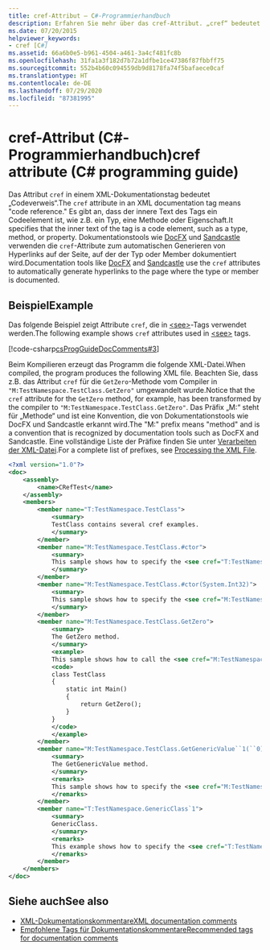 ```yaml
---
title: cref-Attribut – C#-Programmierhandbuch
description: Erfahren Sie mehr über das cref-Attribut. „cref“ bedeutet „Codereferenz“ und weist darauf hin, dass der innere Text des Tags ein Codeelement ist.
ms.date: 07/20/2015
helpviewer_keywords:
- cref [C#]
ms.assetid: 66a6b0e5-b961-4504-a461-3a4cf481fc8b
ms.openlocfilehash: 31fa1a3f182d7b72a1dfbe1ce47386f87fbbff75
ms.sourcegitcommit: 552b4b60c094559db9d8178fa74f5bafaece0caf
ms.translationtype: HT
ms.contentlocale: de-DE
ms.lasthandoff: 07/29/2020
ms.locfileid: "87381995"
---
```

# <a name="cref-attribute-c-programming-guide"></a><span data-ttu-id="89406-104">cref-Attribut (C#-Programmierhandbuch)</span><span class="sxs-lookup"><span data-stu-id="89406-104">cref attribute (C# programming guide)</span></span>

<span data-ttu-id="89406-105">Das Attribut `cref` in einem XML-Dokumentationstag bedeutet „Codeverweis“.</span><span class="sxs-lookup"><span data-stu-id="89406-105">The `cref` attribute in an XML documentation tag means "code reference."</span></span> <span data-ttu-id="89406-106">Es gibt an, dass der innere Text des Tags ein Codeelement ist, wie z.B. ein Typ, eine Methode oder Eigenschaft.</span><span class="sxs-lookup"><span data-stu-id="89406-106">It specifies that the inner text of the tag is a code element, such as a type, method, or property.</span></span> <span data-ttu-id="89406-107">Dokumentationstools wie [DocFX](https://dotnet.github.io/docfx/) und [Sandcastle](https://github.com/EWSoftware/SHFB) verwenden die `cref`-Attribute zum automatischen Generieren von Hyperlinks auf der Seite, auf der der Typ oder Member dokumentiert wird.</span><span class="sxs-lookup"><span data-stu-id="89406-107">Documentation tools like [DocFX](https://dotnet.github.io/docfx/) and [Sandcastle](https://github.com/EWSoftware/SHFB) use the `cref` attributes to automatically generate hyperlinks to the page where the type or member is documented.</span></span>

## <a name="example"></a><span data-ttu-id="89406-108">Beispiel</span><span class="sxs-lookup"><span data-stu-id="89406-108">Example</span></span>

<span data-ttu-id="89406-109">Das folgende Beispiel zeigt Attribute `cref`, die in [\<see>](./see.md)-Tags verwendet werden.</span><span class="sxs-lookup"><span data-stu-id="89406-109">The following example shows `cref` attributes used in [\<see>](./see.md) tags.</span></span>

[!code-csharp[csProgGuideDocComments#3](~/samples/snippets/csharp/VS_Snippets_VBCSharp/csProgGuideDocComments/CS/DocComments.cs#3)]

<span data-ttu-id="89406-110">Beim Kompilieren erzeugt das Programm die folgende XML-Datei.</span><span class="sxs-lookup"><span data-stu-id="89406-110">When compiled, the program produces the following XML file.</span></span> <span data-ttu-id="89406-111">Beachten Sie, dass z.B. das Attribut `cref` für die `GetZero`-Methode vom Compiler in `"M:TestNamespace.TestClass.GetZero"` umgewandelt wurde.</span><span class="sxs-lookup"><span data-stu-id="89406-111">Notice that the `cref` attribute for the `GetZero` method, for example, has been transformed by the compiler to `"M:TestNamespace.TestClass.GetZero"`.</span></span> <span data-ttu-id="89406-112">Das Präfix „M:“ steht für „Methode“ und ist eine Konvention, die von Dokumentationstools wie DocFX und Sandcastle erkannt wird.</span><span class="sxs-lookup"><span data-stu-id="89406-112">The "M:" prefix means "method" and is a convention that is recognized by documentation tools such as DocFX and Sandcastle.</span></span> <span data-ttu-id="89406-113">Eine vollständige Liste der Präfixe finden Sie unter [Verarbeiten der XML-Datei](./processing-the-xml-file.md).</span><span class="sxs-lookup"><span data-stu-id="89406-113">For a complete list of prefixes, see [Processing the XML File](./processing-the-xml-file.md).</span></span>

```xml  
<?xml version="1.0"?>
<doc>
    <assembly>
        <name>CRefTest</name>
    </assembly>
    <members>
        <member name="T:TestNamespace.TestClass">
            <summary>
            TestClass contains several cref examples.
            </summary>
        </member>
        <member name="M:TestNamespace.TestClass.#ctor">
            <summary>
            This sample shows how to specify the <see cref="T:TestNamespace.TestClass"/> constructor as a cref attribute.
            </summary>
        </member>
        <member name="M:TestNamespace.TestClass.#ctor(System.Int32)">
            <summary>
            This sample shows how to specify the <see cref="M:TestNamespace.TestClass.#ctor(System.Int32)"/> constructor as a cref attribute.
            </summary>
        </member>
        <member name="M:TestNamespace.TestClass.GetZero">
            <summary>
            The GetZero method.
            </summary>
            <example>
            This sample shows how to call the <see cref="M:TestNamespace.TestClass.GetZero"/> method.
            <code>
            class TestClass
            {
                static int Main()
                {
                    return GetZero();
                }
            }
            </code>
            </example>
        </member>
        <member name="M:TestNamespace.TestClass.GetGenericValue``1(``0)">
            <summary>
            The GetGenericValue method.
            </summary>
            <remarks>
            This sample shows how to specify the <see cref="M:TestNamespace.TestClass.GetGenericValue``1(``0)"/> method as a cref attribute.
            </remarks>
        </member>
        <member name="T:TestNamespace.GenericClass`1">
            <summary>
            GenericClass.
            </summary>
            <remarks>
            This example shows how to specify the <see cref="T:TestNamespace.GenericClass`1"/> type as a cref attribute.
            </remarks>
        </member>
    </members>
</doc>
```

## <a name="see-also"></a><span data-ttu-id="89406-114">Siehe auch</span><span class="sxs-lookup"><span data-stu-id="89406-114">See also</span></span>

- [<span data-ttu-id="89406-115">XML-Dokumentationskommentare</span><span class="sxs-lookup"><span data-stu-id="89406-115">XML documentation comments</span></span>](./index.md)
- [<span data-ttu-id="89406-116">Empfohlene Tags für Dokumentationskommentare</span><span class="sxs-lookup"><span data-stu-id="89406-116">Recommended tags for documentation comments</span></span>](./recommended-tags-for-documentation-comments.md)
